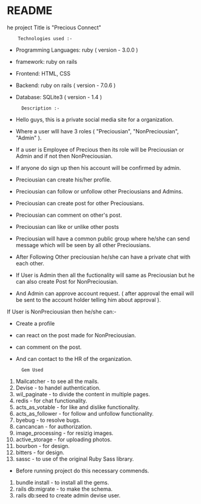 # README

he project Title is "Precious Connect"

		Technologies used :- 
- Programming Languages: ruby ( version - 3.0.0 )
- framework: ruby on rails 
- Frontend: HTML, CSS
- Backend: ruby on rails ( version - 7.0.6 )
- Database: SQLite3 ( version - 1.4 )


		Description :- 
- Hello guys, this is a private social media site for a organization. 
- Where a user wlll have 3 roles ( "Preciousian", "NonPreciousian", "Admin" ).
- If a user is Employee of Precious then its role will be Preciousian or Admin and if not then NonPreciousian.
- If anyone do sign up then his account will be confirmed by admin. 
- Preciousian can create his/her profile.
- Preciousian can follow or unfollow other Preciousians and Admins. 
- Preciousian can create post for other Preciousians.
- Preciousian can comment on other's post.
- Preciousian can like or unlike other posts   
- Preciousian will have a common public group where he/she can send message which will be seen by all other Preciousians.
- After Following Other preciousian he/she can have a private chat with each other.


- If User is Admin then all the fuctionality will same as Preciousian but he can also create Post for NonPreciousian.
- And Admin can approve account request. ( after approval the email will be sent to the account holder telling him about approval ).


If User is NonPreciousian then he/she can:-
- Create a profile 
- can react on the post made for NonPreciousian.
- can comment on the post.
- And can contact to the HR of the organization.


		Gem Used
1) Mailcatcher 	- to see all the mails. 
2) Devise 		- to handel authentication.
3) wil_paginate 	- to divide the content in multiple pages.
4) redis 		- for chat functionality.
5) acts_as_votable 	- for like and dislike functionality.  
6) acts_as_follower 	- for follow and unfollow functionality.
7) byebug 		- to resolve bugs.
8) cancancan 		- for authorization. 
9) image_processing 	- for resizig images.
10) active_storage 	- for uploading photos.
11) bourbon 		- for design.
12) bitters 		- for design.
13) sassc 		- to use of the original Ruby Sass library.


-	Before running project do this necessary commends.
1) bundle install - to install all the gems.
2) rails db:migrate  - to make the schema.
3) rails db:seed to create admin devise user. 

